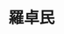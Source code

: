 ---
# Display name 
title: 羅卓民

weight: 4
# Is this the primary user of the site?
superuser: no

# Role/position/tagline
role: 碩士生 
user_groups: ["MS"]

# Organizations/Affiliations to show in About widget
organizations:
- name: 國立陽明交通大學
  url: https://www.nycu.edu.tw/

# Short bio (displayed in user profile at end of posts)
bio: 

# Interests to show in About widget
interests:
 - 光子晶體
 - 計算光學
 - IC 設計

# Education to show in About widget
# Job


---